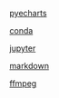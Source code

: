 <a href="pyecharts.md">pyecharts</a>

<a href="conda.md">conda</a>

<a href="jupyter.md">jupyter</a>

<a href="markdown.md">markdown</a>

<a href="ffmpeg/readme.md">ffmpeg</a>